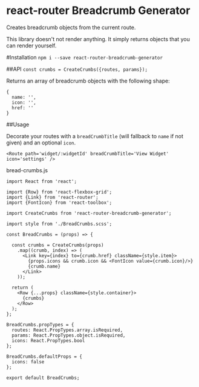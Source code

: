 # react-router Breadcrumb Generator
Creates breadcrumb objects from the current route. 

This library doesn't not render anything. It simply returns objects that you can render yourself.

#Installation
`npm i --save react-router-breadcrumb-generator`

##API
`const crumbs = CreateCrumbs({routes, params});`

Returns an array of breadcrumb objects with the following shape:
```
{
  name: '',
  icon: '',
  href: ''
}
```

##Usage

Decorate your routes with a `breadCrumbTitle` (will fallback to `name` if not given) and an optional `icon`.

`<Route path='widget/:widgetId' breadCrumbTitle='View Widget' icon='settings' />`

bread-crumbs.js
```
import React from 'react';

import {Row} from 'react-flexbox-grid';
import {Link} from 'react-router';
import {FontIcon} from 'react-toolbox';

import CreateCrumbs from 'react-router-breadcrumb-generator';

import style from './BreadCrumbs.scss';

const BreadCrumbs = (props) => {

  const crumbs = CreateCrumbs(props)
    .map((crumb, index) => (
      <Link key={index} to={crumb.href} className={style.item}>
        {props.icons && crumb.icon && <FontIcon value={crumb.icon}/>}
        {crumb.name}
      </Link>
    ));

  return (
    <Row {...props} className={style.container}>
      {crumbs}
    </Row>
  );
};

BreadCrumbs.propTypes = {
  routes: React.PropTypes.array.isRequired,
  params: React.PropTypes.object.isRequired,
  icons: React.PropTypes.bool
};

BreadCrumbs.defaultProps = {
  icons: false
};

export default BreadCrumbs;
```
